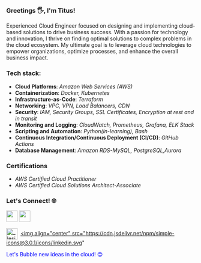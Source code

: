 ### Greetings 🖐️, I'm Titus!
 Experienced Cloud Engineer focused on designing and implementing cloud-based solutions to drive business success. With a passion for technology and innovation, I thrive on finding optimal solutions to complex problems in the cloud ecosystem. My ultimate goal is to leverage cloud technologies to empower organizations, optimize processes, and enhance the overall business impact.
 
### Tech stack: 
- __Cloud Platforms__: _Amazon Web Services (AWS)_
- __Containerization__: _Docker, Kubernetes_
- __Infrastructure-as-Code__: _Terraform_
- __Networking__: _VPC, VPN, Load Balancers, CDN_
- __Security__: _IAM, Security Groups, SSL Certificates, Encryption at rest and in transit_
- __Monitoring and Logging__: _CloudWatch, Prometheus, Grafana, ELK Stack_
- __Scripting and Automation__: _Python(in-learning), Bash_
- __Continuous Integration/Continuous Deployment (CI/CD)__: _GitHub Actions_
- __Database Management__: _Amazon RDS-MySQL, PostgreSQL,Aurora_

### Certifications
- _AWS Certified Cloud Practitioner_
- _AWS Certified Cloud Solutions Architect-Associate_
  
### Let's Connect! 🌐
[<img src="https://img.icons8.com/color/48/000000/twitter--v1.png" height="30" width="30">](https://twitter.com/_lesinko)
[<img src="https://img.icons8.com/color/48/000000/linkedin.png" height="30" width="30">](https://www.linkedin.com/in/https://www.linkedin.com/in/titus-lesinko/)

<a href="https://twitter.com/_lesinko" target="blank"><img align="center" src="https://cdn.jsdelivr.net/npm/simple-icons@3.0.1/icons/twitter.svg" alt="_lesinko" height="30" width="30" /></a>&nbsp;
<a href="https://linkedin.com/in/titus-lesinko" target="blank"><img align="center" src="https://cdn.jsdelivr.net/npm/simple-icons@3.0.1/icons/linkedin.svg"

<font color="blue">Let's Bubble new ideas in the cloud! 😊</font>
